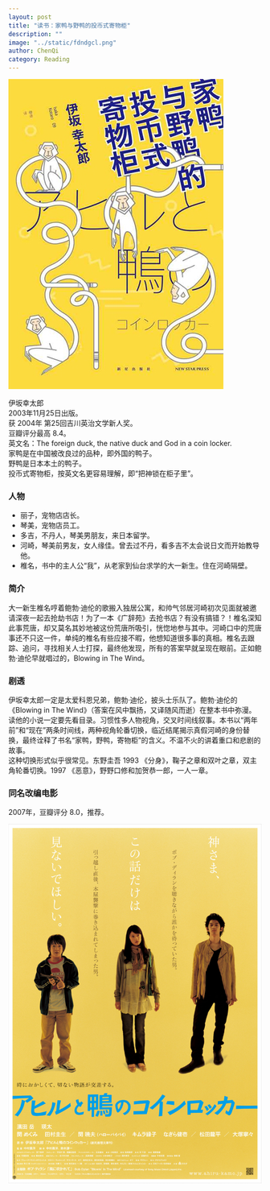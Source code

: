 ```yaml
---
layout: post
title: "读书：家鸭与野鸭的投币式寄物柜"
description: ""
image: "../static/fdndgcl.png"
author: ChenQi
category: Reading
---
```


![家鸭与野鸭的投币式寄物柜](../static/fdndgcl.png)

伊坂幸太郎  
2003年11月25日出版。  
获 2004年 第25回吉川英治文学新人奖。  
豆瓣评分最高 8.4。  
英文名：The foreign duck, the native duck and God in a coin locker.  
家鸭是在中国被改良过的品种，即外国的鸭子。  
野鸭是日本本土的鸭子。  
投币式寄物柜，按英文名更容易理解，即“把神锁在柜子里”。  

### 人物

+ 丽子，宠物店店长。
+ 琴美，宠物店员工。
+ 多吉，不丹人，琴美男朋友，来日本留学。
+ 河崎，琴美前男友，女人缘佳。曾去过不丹，看多吉不太会说日文而开始教导他。
+ 椎名，书中的主人公“我”，从老家到仙台求学的大一新生。住在河崎隔壁。

### 简介

大一新生椎名哼着鲍勃·迪伦的歌搬入独居公寓，和帅气邻居河崎初次见面就被邀请深夜一起去抢劫书店！为了一本《广辞苑》去抢书店？有没有搞错？！椎名深知此事荒唐，却又莫名其妙地被这份荒唐所吸引，恍惚地参与其中。河崎口中的荒唐事还不只这一件，单纯的椎名有些应接不暇，他想知道很多事的真相。椎名去跟踪、追问，寻找相关人士打探，最终他发现，所有的答案早就呈现在眼前。正如鲍勃·迪伦早就唱过的，Blowing in The Wind。

### 剧透

伊坂幸太郎一定是太爱科恩兄弟，鲍勃·迪伦，披头士乐队了。鲍勃·迪伦的《Blowing in The Wind》（答案在风中飘扬，又译随风而逝）在整本书中弥漫。  
读他的小说一定要先看目录。习惯性多人物视角，交叉时间线叙事。本书以“两年前”和“现在”两条时间线，两种视角轮番切换，临近结尾揭示真假河崎的身份替换，最终诠释了书名“家鸭，野鸭，寄物柜”的含义。不温不火的讲着重口和悲剧的故事。  
这种切换形式似乎很常见。东野圭吾 1993 《分身》，鞠子之章和双叶之章，双主角轮番切换。1997 《恶意》，野野口修和加贺恭一郎，一人一章。

### 同名改编电影

2007年，豆瓣评分 8.0，推荐。

![家鸭与野鸭的投币式寄物柜](../static/fdndgcl-m.jpg)
